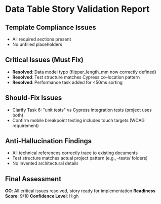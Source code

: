 # Data Table Story Validation Report

## Template Compliance Issues

- All required sections present
- No unfilled placeholders

## Critical Issues (Must Fix)

- **Resolved**: Data model typo (flipper_length_mm now correctly defined)
- **Resolved**: Test structure matches Cypress co-location pattern
- **Resolved**: Performance task added for <50ms sorting

## Should-Fix Issues

- Clarify Task 6: "unit tests" vs Cypress integration tests (project uses both)
- Confirm mobile breakpoint testing includes touch targets (WCAG requirement)

## Anti-Hallucination Findings

- All technical references correctly trace to existing documents
- Test structure matches actual project pattern (e.g., -tests/ folders)
- No invented architectural details

## Final Assessment

**GO**: All critical issues resolved, story ready for implementation
**Readiness Score**: 9/10
**Confidence Level**: High
